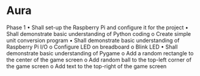 # Aura

Phase 1
• Shall set-up the Raspberry Pi and configure it for the project
• Shall demonstrate basic understanding of Python coding
o Create simple unit conversion program
• Shall demonstrate basic understanding of Raspberry Pi I/O
o Configure LED on breadboard
o Blink LED
• Shall demonstrate basic understanding of Pygame
o Add a random rectangle to the center of the game screen
o Add random ball to the top-left corner of the game screen
o Add text to the top-right of the game screen
